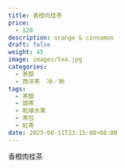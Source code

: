 ```yaml
---
title: 香橙肉桂茶
price:
  - 120
description: orange & cinnamon
draft: false
weight: 45
image: images/tea.jpg
categories:
  - 茶類
  - 西洋茶  冷／熱
tags:
  - 茶類
  - 調茶
  - 乾燥水果
  - 茶包
  - 紅茶
date: 2023-08-11T23:15:08+08:00
---
```


 香橙肉桂茶
